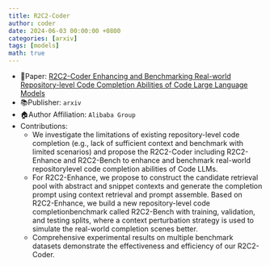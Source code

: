 ```yaml
---
title: R2C2-Coder
author: coder
date: 2024-06-03 00:00:00 +0800
categories: [arxiv]
tags: [models]
math: true
---
```


- 📙Paper: [R2C2-Coder Enhancing and Benchmarking Real-world Repository-level Code Completion Abilities of Code Large Language Models](https://arxiv.org/pdf/2406.01359)
- 📚Publisher: `arxiv`
- 🏠Author Affiliation: `Alibaba Group`
- Contributions:
    + We investigate the limitations of existing repository-level code completion (e.g., lack of sufficient context and benchmark with limited scenarios) and propose the R2C2-Coder including R2C2-Enhance and R2C2-Bench to enhance and benchmark real-world repositorylevel code completion abilities of Code LLMs.
    + For R2C2-Enhance, we propose to construct the candidate retrieval pool with abstract and snippet contexts and generate the completion prompt using context retrieval and prompt assemble. Based on R2C2-Enhance, we build a new repository-level code completionbenchmark called R2C2-Bench with training, validation, and testing splits, where a context perturbation strategy is used to simulate the real-world completion scenes better.
    + Comprehensive experimental results on multiple benchmark datasets demonstrate the effectiveness and efficiency of our R2C2-Coder.